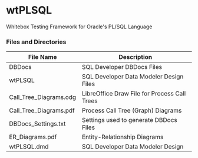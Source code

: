 # wtPLSQL
Whitebox Testing Framework for Oracle's PL/SQL Language

### Files and Directories

File Name              | Description
-----------------------|------------
DBDocs                 | SQL Developer DBDocs Files
wtPLSQL                | SQL Developer Data Modeler Design Files
Call_Tree_Diagrams.odg | LibreOffice Draw File for Process Call Trees
Call_Tree_Diagrams.pdf | Process Call Tree (Graph) Diagrams
DBDocs_Settings.txt    | Settings used to generate DBDocs Files
ER_Diagrams.pdf        | Entity-Relationship Diagrams
wtPLSQL.dmd            | SQL Developer Data Modeler Design